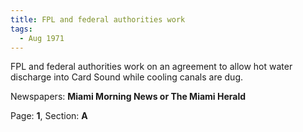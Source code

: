 ```yaml
---  
title: FPL and federal authorities work  
tags:  
  - Aug 1971  
---  
```

  
FPL and federal authorities work on an agreement to allow hot water discharge into Card Sound while cooling canals are dug.  
  
Newspapers: **Miami Morning News or The Miami Herald**  
  
Page: **1**, Section: **A** 
